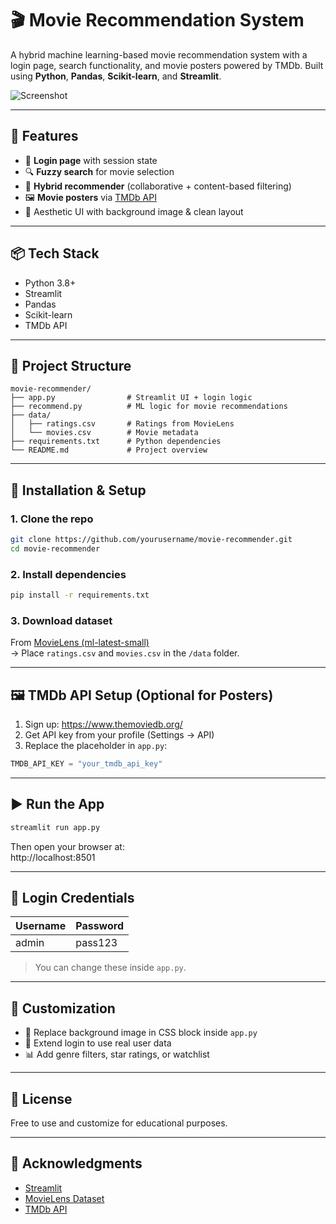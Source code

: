 # 🎬 Movie Recommendation System

A hybrid machine learning-based movie recommendation system with a login page, search functionality, and movie posters powered by TMDb. Built using **Python**, **Pandas**, **Scikit-learn**, and **Streamlit**.

![Screenshot](https://user-images.githubusercontent.com/yourusername/sample-screenshot.png) <!-- Optional demo image -->

---

## 🚀 Features

- 🔐 **Login page** with session state
- 🔍 **Fuzzy search** for movie selection
- 🎯 **Hybrid recommender** (collaborative + content-based filtering)
- 🖼️ **Movie posters** via [TMDb API](https://www.themoviedb.org/)
- 🎨 Aesthetic UI with background image & clean layout

---

## 📦 Tech Stack

- Python 3.8+
- Streamlit
- Pandas
- Scikit-learn
- TMDb API

---

## 📁 Project Structure

```
movie-recommender/
├── app.py                # Streamlit UI + login logic
├── recommend.py          # ML logic for movie recommendations
├── data/
│   ├── ratings.csv       # Ratings from MovieLens
│   └── movies.csv        # Movie metadata
├── requirements.txt      # Python dependencies
└── README.md             # Project overview
```

---

## 🔧 Installation & Setup

### 1. Clone the repo

```bash
git clone https://github.com/yourusername/movie-recommender.git
cd movie-recommender
```

### 2. Install dependencies

```bash
pip install -r requirements.txt
```

### 3. Download dataset

From [MovieLens (ml-latest-small)](https://grouplens.org/datasets/movielens/ml-latest-small/)  
→ Place `ratings.csv` and `movies.csv` in the `/data` folder.

---

## 🖼️ TMDb API Setup (Optional for Posters)

1. Sign up: https://www.themoviedb.org/
2. Get API key from your profile (Settings → API)
3. Replace the placeholder in `app.py`:

```python
TMDB_API_KEY = "your_tmdb_api_key"
```

---

## ▶️ Run the App

```bash
streamlit run app.py
```

Then open your browser at:  
http://localhost:8501

---

## 🔐 Login Credentials

| Username | Password  |
|----------|-----------|
| admin    | pass123   |

> You can change these inside `app.py`.

---

## 🎨 Customization

- 🔄 Replace background image in CSS block inside `app.py`
- 💬 Extend login to use real user data
- 📊 Add genre filters, star ratings, or watchlist

---

## 📜 License

Free to use and customize for educational purposes.

---

## 🙏 Acknowledgments

- [Streamlit](https://streamlit.io)
- [MovieLens Dataset](https://grouplens.org/datasets/movielens/)
- [TMDb API](https://www.themoviedb.org/)


 
